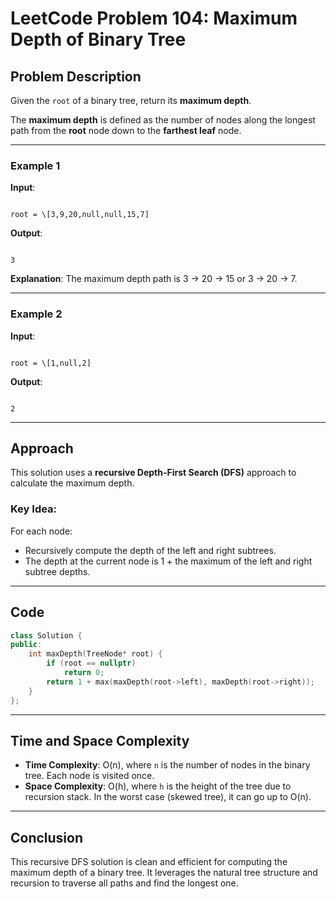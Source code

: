 # LeetCode Problem 104: Maximum Depth of Binary Tree

## Problem Description

Given the `root` of a binary tree, return its **maximum depth**.

The **maximum depth** is defined as the number of nodes along the longest path from the **root** node down to the **farthest leaf** node.

---

### Example 1

**Input**:
```

root = \[3,9,20,null,null,15,7]

```

**Output**:
```

3

```

**Explanation**:
The maximum depth path is 3 → 20 → 15 or 3 → 20 → 7.

---

### Example 2

**Input**:
```

root = \[1,null,2]

```

**Output**:
```

2

````

---

## Approach

This solution uses a **recursive Depth-First Search (DFS)** approach to calculate the maximum depth.

### Key Idea:
For each node:
- Recursively compute the depth of the left and right subtrees.
- The depth at the current node is 1 + the maximum of the left and right subtree depths.

---

## Code

```cpp
class Solution {
public:
    int maxDepth(TreeNode* root) {
        if (root == nullptr)
            return 0;
        return 1 + max(maxDepth(root->left), maxDepth(root->right));
    }
};
````

---

## Time and Space Complexity

* **Time Complexity**: O(n), where `n` is the number of nodes in the binary tree. Each node is visited once.
* **Space Complexity**: O(h), where `h` is the height of the tree due to recursion stack. In the worst case (skewed tree), it can go up to O(n).

---

## Conclusion

This recursive DFS solution is clean and efficient for computing the maximum depth of a binary tree. It leverages the natural tree structure and recursion to traverse all paths and find the longest one.

